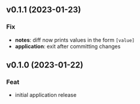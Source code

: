 ## v0.1.1 (2023-01-23)

### Fix

- **notes**: diff now prints values in the form `[value]`
- **application**: exit after committing changes

## v0.1.0 (2023-01-22)

### Feat

- initial application release
